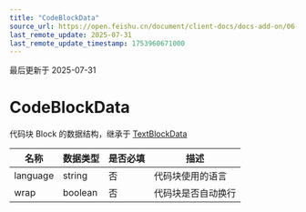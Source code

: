 ```yaml
---
title: "CodeBlockData"
source_url: https://open.feishu.cn/document/client-docs/docs-add-on/06-data-structure/BlockData/CodeBlockData
last_remote_update: 2025-07-31
last_remote_update_timestamp: 1753960671000
---
```

最后更新于 2025-07-31

# CodeBlockData
代码块 Block 的数据结构，继承于 [TextBlockData](https://open.feishu.cn/document/uAjLw4CM/uYjL24iN/docs-add-on/05-api-doc/BlockData/textblockdata/textblockdata)

| **名称**   | **数据类型** | **是否必填** | **描述**    |
| -------- | -------- | -------- | --------- |
| language | string   | 否        | 代码块使用的语言  |
| wrap     | boolean  | 否        | 代码块是否自动换行
